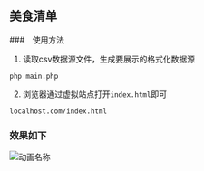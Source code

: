 ## 美食清单

###　使用方法
1. 读取csv数据源文件，生成要展示的格式化数据源
```
php main.php
```
2. 浏览器通过虚拟站点打开`index.html`即可
```
localhost.com/index.html
```

### 效果如下

![动画名称](show.gif.gif)
